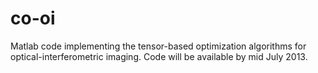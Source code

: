 co-oi
=====

Matlab code implementing the tensor-based optimization algorithms for optical-interferometric imaging. 
Code will be available by mid July 2013.

